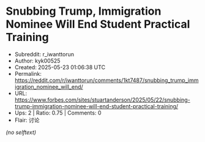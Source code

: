 # Snubbing Trump, Immigration Nominee Will End Student Practical Training

- Subreddit: r_iwanttorun
- Author: kyk00525
- Created: 2025-05-23 01:06:38 UTC
- Permalink: https://reddit.com/r/iwanttorun/comments/1kt7487/snubbing_trump_immigration_nominee_will_end/
- URL: https://www.forbes.com/sites/stuartanderson/2025/05/22/snubbing-trump-immigration-nominee-will-end-student-practical-training/
- Ups: 2 | Ratio: 0.75 | Comments: 0
- Flair: 讨论

_(no selftext)_
